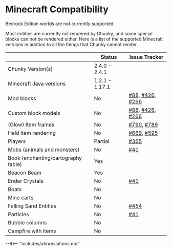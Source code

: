 # Minecraft Compatibility

Bedrock Edition worlds are not currently supported.

Most entities are currently not rendered by Chunky, and some special blocks can not be rendered either. Here is a list of the supported Minecraft versions in addtion to all the things that Chunky cannot render.


<table class="tg">
	<thead>
	<tr>
		<th class="left" > &nbsp; </th>
		<th class="center"> Status </th>
		<th class="center"> Issue Tracker </th>
	</tr>
	</thead>
	<tbody>
		<tr>
			<td class="left"> Chunky Version(s) </td>
			<td class="center"> 2.4.0 - 2.4.1 </td>
			<td class="left"> &nbsp; </td>
		</tr>
		<tr>
			<td class="left"> Minecraft Java versions </td>
			<td class="center"> 1.2.1 - 1.17.1 </td>
			<td class="center"> &nbsp; </td>
		</tr>
		<tr>
			<td class="left"> Mod blocks </td>
			<td class="center"> No </td>
			<td class="center"> <a href="https://github.com/chunky-dev/chunky/issues/88">#88</a>, <a href="https://github.com/chunky-dev/chunky/issues/426">#426</a>, <a href="https://github.com/chunky-dev/chunky/issues/266">#266</a> </td>
		</tr>
		<tr>
			<td class="left"> Custom block models </td>
			<td class="center"> No </td>
			<td class="center"> <a href="https://github.com/chunky-dev/chunky/issues/88">#88</a>, <a href="https://github.com/chunky-dev/chunky/issues/426">#426</a>, <a href="https://github.com/chunky-dev/chunky/issues/266">#266</a> </td>
		</tr>
		<tr>
			<td class="left"> (Glow) Item frames</td>
			<td class="center"> No </td>
			<td class="center"> <a href="https://github.com/chunky-dev/chunky/issues/790">#790</a>, <a href="https://github.com/chunky-dev/chunky/issues/789">#789</a> </td>
		</tr>
		<tr>
			<td class="left"> Held Item rendering </td>
			<td class="center"> No </td>
			<td class="center"> <a href="https://github.com/chunky-dev/chunky/issues/669">#669</a>, <a href="https://github.com/chunky-dev/chunky/issues/595">#595</a> </td>
		</tr>
		<tr>
			<td class="left"> Players </td>
			<td class="center"> Partial </td>
			<td class="center"> <a href="https://github.com/chunky-dev/chunky/issues/365">#365</a> </td>
		</tr>
		<tr>
			<td class="left"> Mobs (animals and monsters) </td>
			<td class="center"> No </td>
			<td class="center"> <a href="https://github.com/chunky-dev/chunky/issues/41">#41</a> </td>
		</tr>
		<tr>
			<td class="left"> Book (enchanting/cartography table) </td>
			<td class="center"> Yes </td>
			<td class="center"> &nbsp; </td>
		</tr>
		<tr>
			<td class="left"> Beacon Beam </td>
			<td class="center" >Yes </td>
			<td class="center"> &nbsp; </td>
		</tr>
		<tr>
			<td class="left"> Ender Crystals </td>
			<td class="center"> No </td>
			<td class="center"> <a href="https://github.com/chunky-dev/chunky/issues/41">#41</a> </td>
		</tr>
		<tr>
			<td class="left"> Boats </td>
			<td class="center"> No </td>
			<td class="center"> &nbsp; </td>
		</tr>
		<tr>
			<td class="left"> Mine carts </td>
			<td class="center"> No </td>
			<td class="center"> &nbsp; </td>
		</tr>
		<tr>
			<td class="left"> Falling Sand Entities </td>
			<td class="center"> No </td>
			<td class="center"> <a href="https://github.com/chunky-dev/chunky/issues/454">#454</a> </td>
		</tr>
		<tr>
			<td class="left"> Particles </td>
			<td class="center"> No </td>
			<td class="center"> <a href="https://github.com/chunky-dev/chunky/issues/41">#41</a> </td>
		</tr>
		<tr>
			<td class="left"> Bubble columns </td>
			<td class="center"> No </td>
			<td class="center"> &nbsp; </td>
		</tr>
		<tr>
			<td class="left"> Campfire with items </td>
			<td class="center"> No </td>
			<td class="center"> &nbsp; </td>
		</tr>
	</tbody>
</table>

--8<-- "includes/abbreviations.md"
